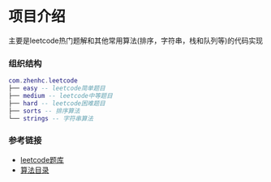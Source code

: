 # 项目介绍

主要是leetcode热门题解和其他常用算法(排序，字符串，栈和队列等)的代码实现

### 组织结构

``` lua
com.zhenhc.leetcode
├── easy -- leetcode简单题目
├── medium -- leetcode中等题目
├── hard -- leetcode困难题目
├── sorts -- 排序算法
└── strings -- 字符串算法
```


### 参考链接

- [leetcode题库](https://leetcode-cn.com/problemset/all/)
- [算法目录](https://www.cyc2018.xyz/%E7%AE%97%E6%B3%95/%E5%9F%BA%E7%A1%80/%E7%AE%97%E6%B3%95%20-%20%E7%9B%AE%E5%BD%95.html)